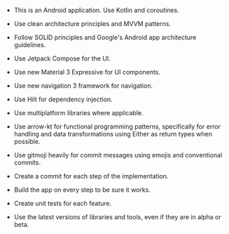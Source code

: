 * This is an Android application. Use Kotlin and coroutines.

* Use clean architecture principles and MVVM patterns.
* Follow SOLID principles and Google's Android app architecture guidelines.
* Use Jetpack Compose for the UI.
* Use new Material 3 Expressive for UI components.
* Use new navigation 3 framework for navigation.
* Use Hilt for dependency injection.
* Use multiplatform libraries where applicable.
* Use arrow-kt for functional programming patterns, specifically for error handling
  and data transformations using Either as return types when possible.
* Use gitmoji heavily for commit messages using emojis and conventional commits.
* Create a commit for each step of the implementation.
* Build the app on every step to be sure it works.
* Create unit tests for each feature.
* Use the latest versions of libraries and tools, even if they are in alpha or beta.
